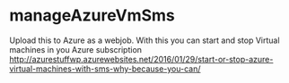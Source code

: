 # manageAzureVmSms
Upload this to Azure as a webjob. With this you can start and stop Virtual machines in you Azure subscription
http://azurestuffwp.azurewebsites.net/2016/01/29/start-or-stop-azure-virtual-machines-with-sms-why-because-you-can/
